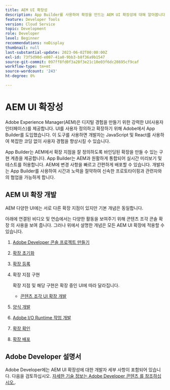 ```yaml
---
title: AEM UI 확장성
description: App Builder를 사용하여 확장을 만드는 AEM UI 확장성에 대해 알아봅니다.
feature: Developer Tools
version: Cloud Service
topic: Development
role: Developer
level: Beginner
recommendations: noDisplay
thumbnail: null
last-substantial-update: 2023-06-02T00:00:00Z
exl-id: 73f5d90d-e007-41a0-9bb3-b8f36a9b1547
source-git-commit: 097ff8fd0f3a28f3e21c10e03f6dc28695cf9caf
workflow-type: tm+mt
source-wordcount: '243'
ht-degree: 0%

---
```


# AEM UI 확장성

Adobe Experience Manager(AEM)은 디지털 경험을 만들기 위한 강력한 UI(사용자 인터페이스)를 제공합니다. UI를 사용자 정의하고 확장하기 위해 Adobe에서 App Builder를 도입했습니다. 이 도구를 사용하면 개발자는 JavaScript 및 React를 사용하여 복잡한 코딩 없이 사용자 경험을 향상시킬 수 있습니다.

App Builder는 AEM에서 확장 지점을 잘 정의하도록 바인딩된 확장을 만들 수 있는 구현 계층을 제공합니다. App Builder는 AEM과 원활하게 통합되어 실시간 미리보기 및 테스트를 허용합니다. AEM에 변경 사항을 빠르고 간편하게 배포할 수 있습니다. 개발자는 App Builder를 사용하여 시간과 노력을 절약하여 신속한 프로토타이핑과 관련자와의 협업을 가능하게 합니다.

## AEM UI 확장 개발

AEM 다양한 UI에는 서로 다른 확장 지점이 있지만 기본 개념은 동일합니다.

아래에 연결된 비디오 및 연습에서는 다양한 활동을 보여주기 위해 콘텐츠 조각 콘솔 확장 의 사용을 보여 줍니다. 그러나 위에서 설명한 개념은 모든 AEM UI 확장에 적용할 수 있습니다.

1. [Adobe Developer 콘솔 프로젝트 만들기](./adobe-developer-console-project.md)
1. [확장 초기화](./app-initialization.md)
1. [확장 등록](./extension-registration.md)
1. 확장 지점 구현

   확장 지점 및 해당 구현은 확장 중인 UI에 따라 달라집니다.

   + [콘텐츠 조각 UI 확장 개발](./content-fragments/overview.md)

1. [양식 개발](./modal.md)
1. [Adobe I/O Runtime 작업 개발](./runtime-action.md)
1. [확장 확인](./verify.md)
1. [확장 배포](./deploy.md)

## Adobe Developer 설명서

Adobe Developer에는 AEM UI 확장성에 대한 개발자 세부 사항이 포함되어 있습니다. 다음을 검토하십시오. [자세한 기술 정보는 Adobe Developer 콘텐츠 를 참조하십시오.](https://developer.adobe.com/uix/docs/).
